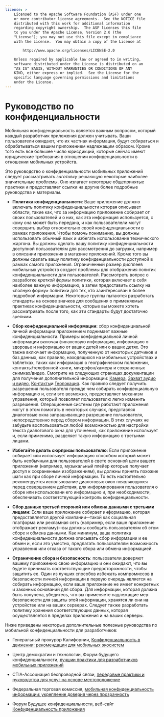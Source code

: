 ```yaml
---
license: >
    Licensed to the Apache Software Foundation (ASF) under one
    or more contributor license agreements.  See the NOTICE file
    distributed with this work for additional information
    regarding copyright ownership.  The ASF licenses this file
    to you under the Apache License, Version 2.0 (the
    "License"); you may not use this file except in compliance
    with the License.  You may obtain a copy of the License at

        http://www.apache.org/licenses/LICENSE-2.0

    Unless required by applicable law or agreed to in writing,
    software distributed under the License is distributed on an
    "AS IS" BASIS, WITHOUT WARRANTIES OR CONDITIONS OF ANY
    KIND, either express or implied.  See the License for the
    specific language governing permissions and limitations
    under the License.
---
```


# Руководство по конфиденциальности

Мобильная конфиденциальность является важным вопросом, который каждый разработчик приложения должен учитывать. Ваши пользователи ожидают, что их частная информация, будут собираться и обрабатываться вашим приложением надлежащим образом. Кроме того есть все большее число юрисдикций, которые сейчас имеют юридические требования в отношении конфиденциальности в отношении мобильных устройств.

Это руководство о конфиденциальности мобильных приложений следует рассматривать *заготовку* решающую некоторые наиболее значительные проблемы. Оно излагает некоторые общепринятые практики и предоставляет ссылки на другие более подробные руководства и материалы.

*   **Политика конфиденциальности**: Ваше приложение должно включать политику конфиденциальности которая описывает области, такие как, что за информацию приложение собирает от своих пользователей и о них, как эта информация используется, с кому она может быть передана, и как пользователели могут совершить выбор относительно своей конфиденциальности в рамках приложения. Чтобы помочь пониманию, вы должны использовать обычный язык и избегать использование технического жаргона. Вы должны сделать вашу политику конфиденциальности доступной пользователям для рассмотрения до загрузки, например в описании приложения в магазине приложений. Кроме того вы должны сделать вашу политику конфиденциальности доступной в рамках самого приложения. Ограниченный размер дисплеев мобильных устройств создает проблемы для отображения политик конфиденциальности для пользователей. Рассмотреть вопрос о разработке *краткой формы* политики, которая включает в себя наиболее важную информацию, а затем предоставить ссылку на «полную форму» политики для тех, кто заинтересован в более подробной информации. Некоторые группы пытаются разработать стандарты на основе значков для сообщения о применяемых практиках конфиденциальности, которые вы можете хотеть рассматривать после того, как эти стандарты будут достаточно зрелыми.

*   **Сбор конфиденциальной информации**: сбор конфиденциальной личной информации приложением поднимает важные конфиденциальности. Примеры конфиденциальной личной информации включая финансовую информацию, информацию о здоровье и информацию от ваших детей или о ваших детях. Это также включает информацию, полученную от некоторых датчиков и баз данных, как правило, находящихся на мобильных устройствах и таблетках, таких как информация о географическом положении, контакты/телефонной книги, микрофон/камера и сохраненных снимках/видео. Смотрите на следующих страницах документации для получения дополнительной информации: [Камера][1], [Захват аудио и видео][2], [Контакты][3]и [Геолокация][4]. Как правило следует получить разрешения пользователя прежде чем собирать конфиденциальную информацию и, если это возможно, предоставляет механизм управления, который позволяет пользователю легко изменить разрешения. Операционные системы где работают приложения могут в этом помогать в некоторых случаях, представляя диалоговые окна запрашивающие разрешение пользователя, непосредственно перед сбором информации. В этих случаях не забудьте воспользоваться любой возможностью для настройки текста диалогового окна для уточнения, как приложение использует и, если применимо, разделяет такую информацию с третьими лицами.

*   **Избегайте делать сюрпризы пользователю**: Если приложение собирает или использует информацию способом который может быть необычным для пользователей в свете основной цели вашего приложения (например, музыкальный плейер которые получает доступ к сохраненным изображениям), вы должны принять похожие шаги как при сборе личной информации. То есть настоятельно рекомендуется использование диалоговых окон появляющихся перед совершением действия, для информирования пользователя о сборе или использовани его информацию и, при необходимости, обеспечивать соответствующий контроль конфиденциальности.

*   **Сбор данных третьей стороной или обмена данными с третьими лицами**: Если ваше приложение собирает информацию, которая предоставляется другой компании--такой как социальная платформа или рекламная сеть (например, если ваше приложение отображает рекламу)--вы должны сообщить пользователям об этом сборе и обмена данными. Как минимум, ваша политика конфиденциальности должна описывать сбор информации и ее обмен и, если это уместно, предлагать пользователям возможность управления или отказа от такого сбора или обмена информацией.

*   **Ограничение сбора и безопасность**: пользователи доверяют вашему приложению свою информацию и они ожидают, что вы будете принимать соответствующие предосторожности, чтобы защитить ее. Один из лучших способов избежать компромиссов в безопасности личной информации в первую очередь является на собирать информацию, если ваше приложение не имеет конкретных и законных оснований для сбора. Для информации, которая должна быть получена, убедитесь, что вы применяете надлежащие мер безопасности для защиты этой информации, хранятся ли они на устройстве или на ваших серверах. Следует также разработать политику хранения соответствующих данных, которая осуществляется в пределах приложения и на ваших серверы.

 [1]: cordova_camera_camera.md.html
 [2]: cordova_media_capture_capture.md.html
 [3]: cordova_contacts_contacts.md.html
 [4]: cordova_geolocation_geolocation.md.html

Ниже приведены некоторые дополнительные полезные руководства по мобильной конфиденциальности для разработчиков:

*   Генеральный прокурор Калифорнии, [Конфиденциальность в движении: рекомендации для мобильных экосистем][5]

*   Центр демократии и технологии, Форум будущего конфиденциальности, [ лучшии практики для разработчиков мобильных приложений][6]

*   CTIA-Ассоциация беспроводной связи, [передовые практики и руководства для услуг на основе местоположение][7]

*   Федеральная торговая комиссия, [мобильная конфиденциальность информации: укрепление доверия через прозрачность][8]

*   Форум Будущее конфиденциальности, веб-сайт [Конфиденциальность приложения][9]

 [5]: http://oag.ca.gov/sites/all/files/pdfs/privacy/privacy_on_the_go.pdf
 [6]: http://www.futureofprivacy.org/wp-content/uploads/Best-Practices-for-Mobile-App-Developers_Final.pdf
 [7]: http://www.ctia.org/business_resources/wic/index.cfm/AID/11300
 [8]: http://www.ftc.gov/os/2013/02/130201mobileprivacyreport.pdf
 [9]: http://www.applicationprivacy.org